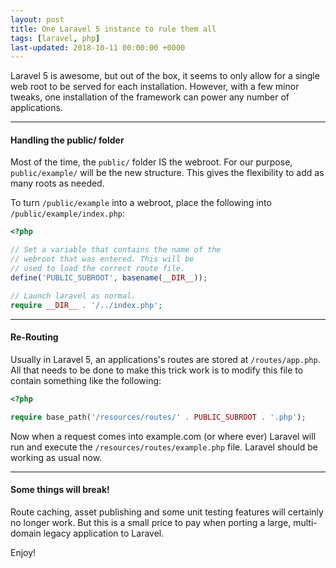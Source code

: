 ```yaml
---
layout: post
title: One Laravel 5 instance to rule them all
tags: [laravel, php]
last-updated: 2018-10-11 00:00:00 +0000
---
```


Laravel 5 is awesome, but out of the box, it seems to only allow for a single web root to be served for each installation. 
However, with a few minor tweaks, one installation of the framework can power any number of applications.

---
 
#### Handling the public/ folder
Most of the time, the `public/` folder IS the webroot. 
For our purpose, `public/example/` will be the new structure. 
This gives the flexibility to add as many roots as needed.

To turn `/public/example` into a webroot, place the following into `/public/example/index.php`:

```php
<?php

// Set a variable that contains the name of the
// webroot that was entered. This will be
// used to load the correct route file.
define('PUBLIC_SUBROOT', basename(__DIR__));

// Launch laravel as normal.
require __DIR__ . '/../index.php';
```

---

#### Re-Routing
Usually in Laravel 5, an applications's routes are stored at `/routes/app.php`. 
All that needs to be done to make this trick work is to modify this file to contain something like the following:

```php
<?php

require base_path('/resources/routes/' . PUBLIC_SUBROOT . '.php');
```

Now when a request comes into example.com (or where ever) Laravel will run and execute the `/resources/routes/example.php` file. 
Laravel should be working as usual now.

---

#### Some things will break!
Route caching, asset publishing and some unit testing features will certainly no longer work. 
But this is a small price to pay when porting a large, multi-domain legacy application to Laravel.

Enjoy!
